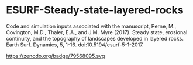 # ESURF-Steady-state-layered-rocks
Code and simulation inputs associated with the manuscript, Perne, M., Covington, M.D., Thaler, E.A., and J.M. Myre (2017). Steady state, erosional continuity, and the topography of landscapes developed in layered rocks. Earth Surf. Dynamics, 5, 1-16. doi:10.5194/esurf-5-1-2017.

https://zenodo.org/badge/79568095.svg
